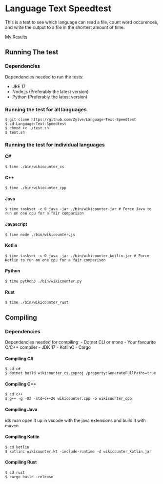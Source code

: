 # Language Text Speedtest
This is a test to see which language can read a file, count word occurences, and write the output to a file in the shortest amount of time.

[My Results](My_Results.txt)

## Running The test

### Dependencies

Dependencies needed to run the tests:
- JRE 17
- Node.js (Preferably the latest version)
- Python (Preferably the latest version)

### Running the test for all languages
```
$ git clone https://github.com/Zylve/Language-Text-Speedtest
$ cd Language-Text-Speedtest
$ chmod +x ./test.sh
$ test.sh
```

### Running the test for individual languages
#### C#
```
$ time ./bin/wikicounter_cs
```
#### C++
```
$ time ./bin/wikicounter_cpp
```
#### Java
```
$ time taskset -c 0 java -jar ./bin/wikicounter.jar # Force Java to run on one cpu for a fair comparison
```
#### Javascript
```
$ time node ./bin/wikicounter.js
```
#### Kotlin
```
$ time taskset -c 0 java -jar ./bin/wikicounter_kotlin.jar # Force Kotlin to run on one cpu for a fair comparison
```
#### Python
```
$ time python3 ./bin/wikicounter.py
```
#### Rust
```
$ time ./bin/wikicounter_rust
```

## Compiling

### Dependencies
Dependencies needed for compiling:
    - Dotnet CLI or mono
    - Your favourite C/C++ compiler
    - JDK 17
    - KotlinC
    - Cargo

#### Compiling C#
```
$ cd c#
$ dotnet build wikicounter_cs.csproj /property:GenerateFullPaths=true
```
#### Compiling C++
```
$ cd c++
$ g++ -g -O2 -std=c++20 wikicounter.cpp -o wikicounter_cpp
```
#### Compiling Java
idk man open it up in vscode with the java extensions and build it with maven
#### Compiling Kotlin
```
$ cd kotlin
$ kotlinc wikicounter.kt -include-runtime -d wikicounter_kotlin.jar
```
#### Compiling Rust
```
$ cd rust
$ cargo build -release
```